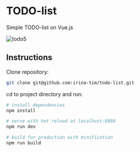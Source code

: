 # TODO-list

Simple TODO-list on Vue.js

![todo5](https://user-images.githubusercontent.com/94538863/170922400-4a81f400-7e6c-4db0-a2b4-5c5d9a9bf5f1.gif)

## Instructions

Clone repository:

```bash
git clone git@github.com:irina-tim/todo-list.git
```

cd to project directory and run:

```bash
# install dependencies
npm install

# serve with hot reload at localhost:8080
npm run dev

# build for production with minification
npm run build
```
